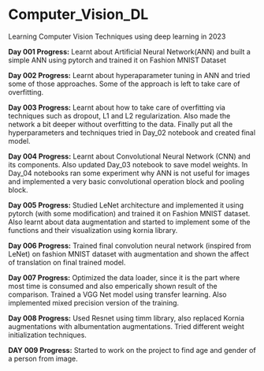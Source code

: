 # Computer_Vision_DL
Learning Computer Vision Techniques using deep learning in 2023

__Day 001 Progress:__ Learnt about Artificial Neural Network(ANN) and built a simple ANN using pytorch and trained it on Fashion MNIST Dataset

__Day 002 Progress:__ Learnt about hyperaparameter tuning in ANN and tried some of those approaches. Some of the approach is left to take care of overfitting.

__Day 003 Progress:__ Learnt about how to take care of overfitting via techniques such as dropout, L1 and L2 regularization. Also made the network a bit deeper without overfitting to the data. Finally put all the hyperparameters and techniques tried in Day_02 notebook and created final model.

__Day 004 Progress:__ Learnt about Convolutional Neural Network (CNN) and its components. Also updated Day_03 notebook to save model weights. In Day_04 notebooks ran some experiment why ANN is not useful for images and implemented a very basic convolutional operation block and pooling block.

__Day 005 Progress:__ Studied LeNet architecture and implemented it using pytorch (with some modification) and trained it on Fashion MNIST dataset. Also learnt about data augmentation and started to implement some of the functions and their visualization using kornia library.

__Day 006 Progress:__ Trained final convolution neural network (inspired from LeNet) on fashion MNIST dataset with augmentation and shown the affect of translation on final trained model.

__Day 007 Progress:__ Optimized the data loader, since it is the part where most time is consumed and also emperically shown result of the comparison. Trained a VGG Net model using transfer learning. Also implemented mixed precision version of the training.

__Day 008 Progress:__ Used Resnet using timm library, also replaced Kornia augmentations with albumentation augmentations. Tried different weight initialization techniques.

__DAY 009 Progress:__ Started to work on the project to find age and gender of a person from image.